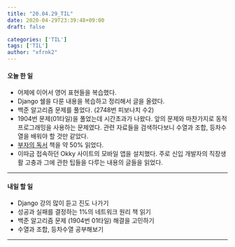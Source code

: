 ```yaml
---
title: "20.04.29_TIL"
date: 2020-04-29T23:39:48+09:00
draft: false

categories: ['TIL']
tags: ['TIL']
author: "xfrnk2"
---
```

#### 오늘 한 일  
+ 어제에 이어서 영어 표현들을 복습했다.
+ Django 쉘을 다룬 내용을 복습하고 정리해서 글을 올렸다.
+ 백준 알고리즘 문제를 풀었다. (2748번 피보나치 수2) 
+ 1904번 문제(01타일)을 풀었는데 시간초과가 나왔다. 앞의 문제와 마찬가지로 동적 프로그래밍을 사용하는 문제였다. 관련 자료들을 검색하다보니 수열과 조합, 등차수열을 배워야 할 것만 같았다.
+ [부자의 독서](http://www.yes24.com/Product/Goods/85012110) 책을 약 50% 읽었다.
+ 이따금 접속하던 Okky 사이트의 모바일 앱을 설치했다. 주로 신입 개발자의 직장생활 고충과 그에 관한 팁들을 다루는 내용의 글들을 읽었다.
   
--- 
#### 내일 할 일  

+ Django 강의 많이 듣고 진도 나가기
+ 성공과 실패를 결정하는 1%의 네트워크 원리 책 읽기
+ 백준 알고리즘 문제 (1904번 01타일) 해결을 고민하기
+ 수열과 조합, 등차수열 공부해보기
---
